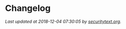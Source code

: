 # Changelog

_Last updated at 2018-12-04 07:30:05 by [securitytext.org](https://securitytext.org)._
